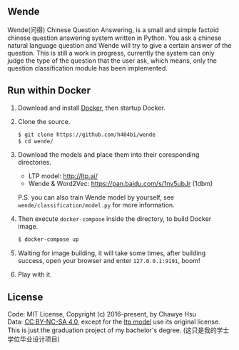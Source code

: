 Wende
---
Wende(问得) Chinese Question Answering, is a small and simple factoid
chinese question answering system written in Python. You ask a chinese
natural language question and Wende will try to give a certain answer
of the question. This is still a work in progress, currently the system
can only judge the type of the question that the user ask, which means,
only the question classification module has been implemented.

## Run within Docker

1. Download and install [Docker](https://www.docker.com/community-edition), then startup Docker.

2. Clone the source.
   ``` sh
   $ git clone https://github.com/h404bi/wende
   $ cd wende/
   ```

3. Download the models and place them into their coresponding directories.  
   - LTP model: http://ltp.ai/  
   - Wende & Word2Vec: https://pan.baidu.com/s/1nv5ubJr (1dbm)  
   
   P.S. you can also train Wende model by yourself, see `wende/classification/model.py` for more information.

4. Then execute `docker-compose` inside the directory, to build Docker image.
   ``` sh
   $ docker-compose up
   ```

5. Waiting for image building, it will take some times, after building success, open your browser and enter `127.0.0.1:9191`, boom!

6. Play with it.

## License
Code: MIT License, Copyright (c) 2016-present, by Chawye Hsu  
Data: [CC BY-NC-SA 4.0], except for the [ltp model](http://ltp.ai/) use its original license.  
This is just the graduation project of my bachelor's degree. (这只是我的学士学位毕业设计项目)


[CC BY-NC-SA 4.0]: https://creativecommons.org/licenses/by-nc-sa/4.0/
